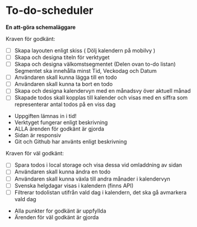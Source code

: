 # To-do-scheduler
**En att-göra schemaläggare**


Kraven för godkänt: 

- [ ] Skapa layouten enligt skiss ( Dölj kalendern på mobilvy )
- [ ] Skapa och designa titeln för verktyget
- [ ] Skapa och designa välkomstsegmentet (Delen ovan to-do listan) Segmentet ska innehålla minst Tid, Veckodag och Datum
- [ ] Användaren skall kunna lägga till en todo
- [ ] Användaren skall kunna ta bort en todo
- [ ] Skapa och designa kalendervyn med en månadsvy över aktuell månad
- [ ] Skapade todos skall kopplas till kalender och visas med en siffra som representerar antal todos på en viss dag

* Uppgiften lämnas in i tid!
* Verktyget fungerar enligt beskrivning
* ALLA ärenden för godkänt är gjorda
* Sidan är responsiv
* Git och Github har använts enligt beskrivning

Kraven för väl godkänt:

- [ ] Spara todos i local storage och visa dessa vid omladdning av sidan
- [ ] Användaren skall kunna ändra en todo
- [ ] Användaren skall kunna växla till andra månader i kalendervyn
- [ ] Svenska helgdagar visas i kalendern (finns API)
- [ ] Filtrerar todolistan utifrån vald dag i kalendern, det ska gå avmarkera vald dag

* Alla punkter for godkänt är uppfyllda
* Ärenden för väl godkänt är gjorda
